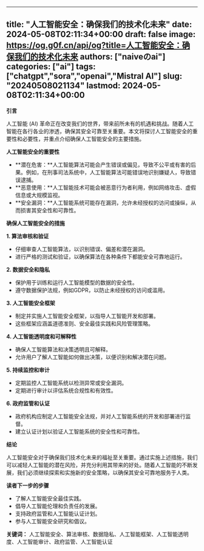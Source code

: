 
---
title: "人工智能安全：确保我们的技术化未来"
date: 2024-05-08T02:11:34+00:00
draft: false
image: https://og.g0f.cn/api/og?title=人工智能安全：确保我们的技术化未来
authors: ["naiveのai"]
categories: ["ai"]
tags: ["chatgpt","sora","openai","Mistral AI"]
slug: "20240508021134"
lastmod: 2024-05-08T02:11:34+00:00
---
**引言**

人工智能 (AI) 革命正在改变我们的世界，带来前所未有的机遇和挑战。随着人工智能在各行各业的渗透，确保其安全可靠至关重要。本文将探讨人工智能安全的重要性和必要性，并重点介绍确保人工智能安全的主要措施。

**人工智能安全的重要性**

* **潜在危害：**人工智能算法可能会产生错误或偏见，导致不公平或有害的后果。例如，在刑事司法系统中，人工智能算法可能错误地识别嫌疑人，导致错误逮捕。
* **恶意使用：**人工智能技术可能会被恶意行为者利用，例如网络攻击、虚假信息或大规模监视。
* **安全漏洞：**人工智能系统可能存在漏洞，允许未经授权的访问或操纵，从而损害其安全性和可靠性。

**确保人工智能安全的措施**

**1. 算法审核和验证**

* 仔细审查人工智能算法，以识别错误、偏差和潜在漏洞。
* 进行严格的测试和验证，以确保算法在各种条件下都能安全可靠地运行。

**2. 数据安全和隐私**

* 保护用于训练和运行人工智能模型的数据的安全性。
* 遵守数据保护法规，例如GDPR，以防止未经授权的访问或滥用。

**3. 人工智能安全框架**

* 制定并实施人工智能安全框架，以指导人工智能开发和部署。
* 这些框架应涵盖道德准则、安全最佳实践和风险管理策略。

**4. 人工智能透明度和可解释性**

* 确保人工智能算法和决策透明且可解释。
* 允许用户了解人工智能如何做出决策，以便识别和解决潜在问题。

**5. 持续监控和审计**

* 定期监控人工智能系统以检测异常或安全漏洞。
* 定期进行审计以评估系统合规性和有效性。

**6. 政府监管和认证**

* 政府机构应制定人工智能安全法规，并对人工智能系统的开发和部署进行监督。
* 建立认证计划以验证人工智能系统的安全性和可靠性。

**结论**

人工智能安全对于确保我们技术化未来的福祉至关重要。通过实施上述措施，我们可以减轻人工智能的潜在风险，并充分利用其带来的好处。随着人工智能的不断发展，我们必须继续探索和实施新的安全策略，以确保其安全可靠地服务于人类。

**读者下一步的步骤**

* 了解人工智能安全最佳实践。
* 倡导人工智能伦理和负责任的发展。
* 支持政府监管和人工智能认证计划。
* 参与人工智能安全研究和倡议。

**关键词：** 人工智能安全、算法审核、数据隐私、人工智能框架、人工智能透明度、人工智能审计、政府监管、人工智能认证